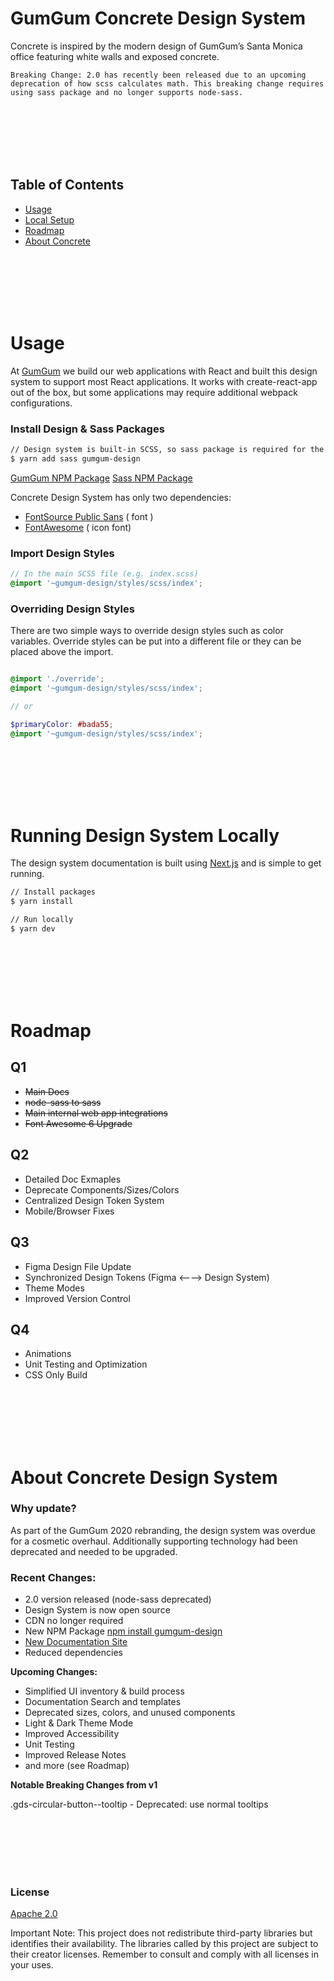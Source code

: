 # GumGum Concrete Design System

Concrete is inspired by the modern design of GumGum’s Santa Monica office featuring white walls and exposed concrete. 


`Breaking Change: 2.0 has recently been released due to an upcoming deprecation of how scss calculates math. This breaking change requires using sass package and no longer supports node-sass.`

<br>
<br>
<br>
<br>
<br>

## Table of Contents

- [Usage](#usage)
- [Local Setup](#running-design-system-locally)
- [Roadmap](#roadmap)
- [About Concrete](#about-concrete-design-system)

<br>
<br>
<br>
<br>
<br>

# Usage

At [GumGum](https://gumgum.com/) we build our web applications with React and built this design system to support most React applications. It works with create-react-app out of the box, but some applications may require additional webpack configurations.

### Install Design & Sass Packages

```bash
// Design system is built-in SCSS, so sass package is required for the build process. 
$ yarn add sass gumgum-design
```

[GumGum NPM Package](https://www.npmjs.com/package/gumgum-design) 
[Sass NPM Package](https://www.npmjs.com/package/sass)

Concrete Design System has only two dependencies: 

- [FontSource Public Sans](https://www.npmjs.com/package/@fontsource/public-sans) ( font )
- [FontAwesome](https://www.npmjs.com/package/@fortawesome/fontawesome-free) ( icon font)

### Import Design Styles

```scss
// In the main SCSS file (e.g. index.scss) 
@import '~gumgum-design/styles/scss/index';
```

### Overriding Design Styles

There are two simple ways to override design styles such as color variables. Override styles can be put into a different file or they can be placed above the import. 

```scss

@import './override';
@import '~gumgum-design/styles/scss/index';

// or

$primaryColor: #bada55;
@import '~gumgum-design/styles/scss/index';
```
<br>
<br>
<br>
<br>
<br>

# Running Design System Locally

The design system documentation is built using [Next.js](https://nextjs.org/) and is simple to get running. 

```bash
// Install packages
$ yarn install

// Run locally 
$ yarn dev
```
<br>
<br>
<br>
<br>
<br>

# Roadmap

## Q1
- ~~Main Docs~~
- ~~node-sass to sass~~
- ~~Main internal web app integrations~~
- ~~Font Awesome 6 Upgrade~~


## Q2

- Detailed Doc Exmaples
- Deprecate Components/Sizes/Colors
- Centralized Design Token System
- Mobile/Browser Fixes

## Q3
- Figma Design File Update
- Synchronized Design Tokens (Figma ⟵⟶ Design System)
- Theme Modes
- Improved Version Control

## Q4
- Animations
- Unit Testing and Optimization
- CSS Only Build

<br>
<br>
<br>
<br>
<br>

# About Concrete Design System
### Why update?

As part of the GumGum 2020 rebranding, the design system was overdue for a cosmetic overhaul. Additionally supporting technology had been deprecated and needed to be upgraded. 

### Recent Changes:

- 2.0 version released (node-sass deprecated)
- Design System is now open source
- CDN no longer required
- New NPM Package [npm install gumgum-design](https://www.npmjs.com/package/gumgum-design)
- [New Documentation Site](https://concrete-design-system.netlify.app/)
- Reduced dependencies

**Upcoming Changes:**

- Simplified UI inventory & build process
- Documentation Search and templates
- Deprecated sizes, colors, and unused components
- Light & Dark Theme Mode
- Improved Accessibility
- Unit Testing
- Improved Release Notes
- and more (see Roadmap)

**Notable Breaking Changes from v1**

.gds-circular-button--tooltip - Deprecated: use normal tooltips

<br>
<br>
<br>
<br>
<br>

### License

[Apache 2.0](https://www.notion.so/whisten/LICENSE.md)

Important Note: This project does not redistribute third-party libraries but identifies their availability. The libraries called by this project are subject to their creator licenses. Remember to consult and comply with all licenses in your uses.